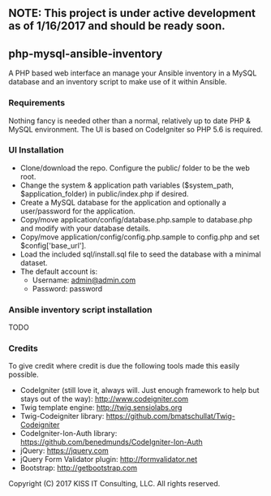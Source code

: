 
## NOTE: This project is under active development as of 1/16/2017 and should be ready soon.

## php-mysql-ansible-inventory

A PHP based web interface an manage your Ansible inventory in a MySQL database and an inventory script to make use of it within Ansible.

### Requirements

Nothing fancy is needed other than a normal, relatively up to date PHP & MySQL environment.  The UI is based on CodeIgniter so PHP 5.6 is required.

### UI Installation

* Clone/download the repo.  Configure the public/ folder to be the web root.
* Change the system & application path variables ($system_path, $application_folder) in public/index.php if desired.
* Create a MySQL database for the application and optionally a user/password for the application.
* Copy/move application/config/database.php.sample to database.php and modify with your database details.
* Copy/move application/config/config.php.sample to config.php and set $config['base_url'].
* Load the included sql/install.sql file to seed the database with a minimal dataset.
* The default account is:
  * Username: admin@admin.com 
  * Password: password

### Ansible inventory script installation

TODO

### Credits

To give credit where credit is due the following tools made this easily possible.

* CodeIgniter (still love it, always will.  Just enough framework to help but stays out of the way): http://www.codeigniter.com
* Twig template engine: http://twig.sensiolabs.org
* Twig-Codeigniter library: https://github.com/bmatschullat/Twig-Codeigniter
* CodeIgniter-Ion-Auth library: https://github.com/benedmunds/CodeIgniter-Ion-Auth
* jQuery: https://jquery.com
* jQuery Form Validator plugin: http://formvalidator.net
* Bootstrap: http://getbootstrap.com


Copyright (C) 2017 KISS IT Consulting, LLC.  All rights reserved.